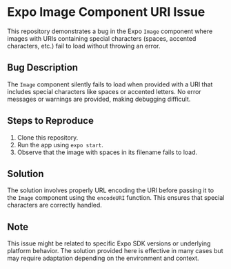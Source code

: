 # Expo Image Component URI Issue

This repository demonstrates a bug in the Expo `Image` component where images with URIs containing special characters (spaces, accented characters, etc.) fail to load without throwing an error. 

## Bug Description

The `Image` component silently fails to load when provided with a URI that includes special characters like spaces or accented letters.  No error messages or warnings are provided, making debugging difficult.

## Steps to Reproduce

1. Clone this repository.
2. Run the app using `expo start`.
3. Observe that the image with spaces in its filename fails to load.

## Solution

The solution involves properly URL encoding the URI before passing it to the `Image` component using the `encodeURI` function.  This ensures that special characters are correctly handled.

## Note

This issue might be related to specific Expo SDK versions or underlying platform behavior.  The solution provided here is effective in many cases but may require adaptation depending on the environment and context.